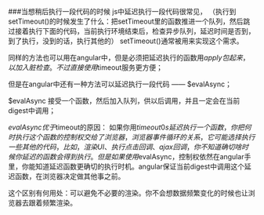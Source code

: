 ###当想稍后执行一段代码的时候
js中延迟执行一段代码很常见，
（执行到setTimeout()的时候发生了什么：把setTimeout里的函数推进一个队列，然后跳过接着执行下面的代码，当前执行环境结束后，检查异步队列，延迟时间是否到，到了执行，没到的话，执行其他的）
setTimeout()通常被用来实现这个需求。

同样的方法也可以用在angular中，但是必须把延迟执行的函数用$apply包起来，以加入脏检查。不过直接使用$timeout服务更方便；

但是在angular中还有一种方法可以延迟执行一段代码 —— $evalAsync；

$evalAsync 接受一个函数，然后加入队列，供以后调用，并且一定会在当前digest中调用；

$evalAsync优于$timeout的原因：
如果你用$timeout 0s延迟执行一个函数，你把何时执行这个函数的控制权交给了浏览器，浏览器事件循环的关系，它可能选择执行一些其他的代码，比如，渲染UI、执行点击回调、ajax回调，你不知道确切啥时候你延迟的函数会得到执行。
但是如果使用$evalAsync，控制权依然在angular手里，你能知道延迟函数更确切的执行时机。angular保证当前digest中调用这个延迟函数，在浏览器决定做其他事之前。

这个区别有何用处：可以避免不必要的渲染。你不会想数据频繁变化的时候也让浏览器去跟着频繁渲染。







